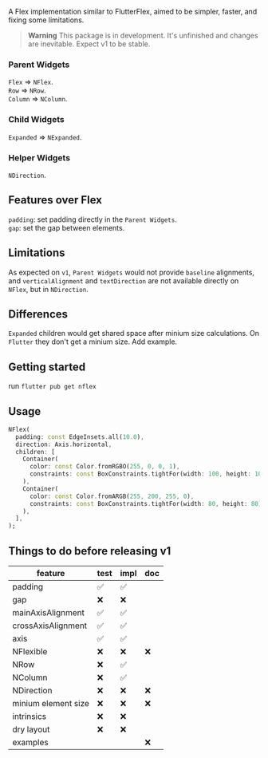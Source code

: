 A Flex implementation similar to FlutterFlex, aimed to be simpler, faster, and fixing some limitations. 

> **Warning**
> This package is in development. It's unfinished and changes are inevitable. Expect v1 to be stable.

### Parent Widgets

`Flex` => `NFlex`.  
`Row` => `NRow`.  
`Column` => `NColumn`.  

### Child Widgets

`Expanded` => `NExpanded`.  

### Helper Widgets

`NDirection`.  

## Features over Flex

`padding`: set padding directly in the `Parent Widgets`.  
`gap`: set the gap between elements.

## Limitations

As expected on `v1`, `Parent Widgets` would not provide `baseline` alignments, and `verticalAlignment` and `textDirection` are not available directly on `NFlex`, but in `NDirection`.

## Differences

`Expanded` children would get shared space after minium size calculations.
On `Flutter` they don't get a minium size. 
Add example.

## Getting started

run `flutter pub get nflex`

## Usage

```dart
NFlex(
  padding: const EdgeInsets.all(10.0),
  direction: Axis.horizontal,
  children: [
    Container(
      color: const Color.fromRGBO(255, 0, 0, 1),
      constraints: const BoxConstraints.tightFor(width: 100, height: 100),
    ),
    Container(
      color: const Color.fromARGB(255, 200, 255, 0),
      constraints: const BoxConstraints.tightFor(width: 80, height: 80),
    ),
  ],
);
```

## Things to do before releasing v1

| feature | test | impl | doc |
|---|---|---|---|
| padding            | ✅ | ✅ |    |
| gap                | ❌ | ❌ |    |
| mainAxisAlignment  | ✅ | ✅ |    |
| crossAxisAlignment | ✅ | ✅ |    |
| axis               | ✅ | ✅ |    |
| NFlexible          | ❌ | ❌ | ❌ |
| NRow               | ❌ | ✅ |    |
| NColumn            | ❌ | ✅ |    |
| NDirection         | ❌ | ❌ | ❌ |
| minium element size| ❌ | ❌ | ❌ |
| intrinsics         | ❌ | ❌ |    |
| dry layout         | ❌ | ❌ |    |
| examples           |    |    | ❌ |
